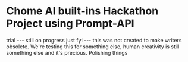 # Chome AI built-ins Hackathon Project using Prompt-API
trial --- still on progress
just fyi --- this was not created to make writers obsolete. We're testing this for something else, human creativity is still something else and it's precious. 
Polishing things
